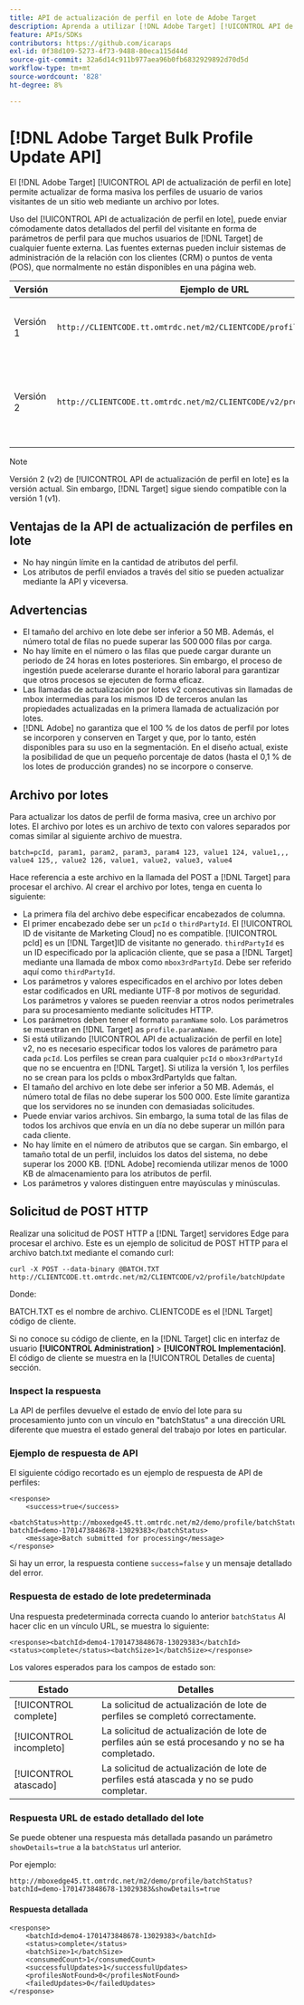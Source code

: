 ```yaml
---
title: API de actualización de perfil en lote de Adobe Target
description: Aprenda a utilizar [!DNL Adobe Target] [!UICONTROL API de actualización de perfil en lote] para enviar datos de perfil de varios visitantes a [!DNL Target] para su uso en segmentación.
feature: APIs/SDKs
contributors: https://github.com/icaraps
exl-id: 0f38d109-5273-4f73-9488-80eca115d44d
source-git-commit: 32a6d14c911b977aea96b0fb6832929892d70d5d
workflow-type: tm+mt
source-wordcount: '828'
ht-degree: 8%

---
```


# [!DNL Adobe Target Bulk Profile Update API]

El [!DNL Adobe Target] [!UICONTROL API de actualización de perfil en lote] permite actualizar de forma masiva los perfiles de usuario de varios visitantes de un sitio web mediante un archivo por lotes.

Uso del [!UICONTROL API de actualización de perfil en lote], puede enviar cómodamente datos detallados del perfil del visitante en forma de parámetros de perfil para que muchos usuarios de [!DNL Target] de cualquier fuente externa. Las fuentes externas pueden incluir sistemas de administración de la relación con los clientes (CRM) o puntos de venta (POS), que normalmente no están disponibles en una página web.

| Versión  | Ejemplo de URL | Funciones |
| --- | --- | --- |
| Versión 1 | `http://CLIENTCODE.tt.omtrdc.net/m2/CLIENTCODE/profile/batchUpdate` | Solo es compatible con la actualización de perfiles en lote. |
| Versión 2 | `http://CLIENTCODE.tt.omtrdc.net/m2/CLIENTCODE/v2/profile/batchUpdate` | <ul><li>Crear perfil si no se encuentra.</li><li>Actualización del estado por fila.</li></ul> |

>[!NOTE]
>
>Versión 2 (v2) de [!UICONTROL API de actualización de perfil en lote] es la versión actual. Sin embargo, [!DNL Target] sigue siendo compatible con la versión 1 (v1).

## Ventajas de la API de actualización de perfiles en lote

* No hay ningún límite en la cantidad de atributos del perfil.
* Los atributos de perfil enviados a través del sitio se pueden actualizar mediante la API y viceversa.

## Advertencias

* El tamaño del archivo en lote debe ser inferior a 50 MB. Además, el número total de filas no puede superar las 500 000 filas por carga.
* No hay límite en el número o las filas que puede cargar durante un periodo de 24 horas en lotes posteriores. Sin embargo, el proceso de ingestión puede acelerarse durante el horario laboral para garantizar que otros procesos se ejecuten de forma eficaz.
* Las llamadas de actualización por lotes v2 consecutivas sin llamadas de mbox intermedias para los mismos ID de terceros anulan las propiedades actualizadas en la primera llamada de actualización por lotes.
* [!DNL Adobe] no garantiza que el 100 % de los datos de perfil por lotes se incorporen y conserven en Target y que, por lo tanto, estén disponibles para su uso en la segmentación. En el diseño actual, existe la posibilidad de que un pequeño porcentaje de datos (hasta el 0,1 % de los lotes de producción grandes) no se incorpore o conserve.

## Archivo por lotes

Para actualizar los datos de perfil de forma masiva, cree un archivo por lotes. El archivo por lotes es un archivo de texto con valores separados por comas similar al siguiente archivo de muestra.

``````
batch=pcId, param1, param2, param3, param4 123, value1 124, value1,,, value4 125,, value2 126, value1, value2, value3, value4
``````

Hace referencia a este archivo en la llamada del POST a [!DNL Target] para procesar el archivo. Al crear el archivo por lotes, tenga en cuenta lo siguiente:

* La primera fila del archivo debe especificar encabezados de columna.
* El primer encabezado debe ser un `pcId` o `thirdPartyId`. El [!UICONTROL ID de visitante de Marketing Cloud] no es compatible. [!UICONTROL pcId] es un [!DNL Target]ID de visitante no generado. `thirdPartyId` es un ID especificado por la aplicación cliente, que se pasa a [!DNL Target] mediante una llamada de mbox como `mbox3rdPartyId`. Debe ser referido aquí como `thirdPartyId`.
* Los parámetros y valores especificados en el archivo por lotes deben estar codificados en URL mediante UTF-8 por motivos de seguridad. Los parámetros y valores se pueden reenviar a otros nodos perimetrales para su procesamiento mediante solicitudes HTTP.
* Los parámetros deben tener el formato `paramName` solo. Los parámetros se muestran en [!DNL Target] as `profile.paramName`.
* Si está utilizando [!UICONTROL API de actualización de perfil en lote] v2, no es necesario especificar todos los valores de parámetro para cada `pcId`. Los perfiles se crean para cualquier `pcId` o `mbox3rdPartyId` que no se encuentra en [!DNL Target]. Si utiliza la versión 1, los perfiles no se crean para los pcIds o mbox3rdPartyIds que faltan.
* El tamaño del archivo en lote debe ser inferior a 50 MB. Además, el número total de filas no debe superar los 500 000. Este límite garantiza que los servidores no se inunden con demasiadas solicitudes.
* Puede enviar varios archivos. Sin embargo, la suma total de las filas de todos los archivos que envía en un día no debe superar un millón para cada cliente.
* No hay límite en el número de atributos que se cargan. Sin embargo, el tamaño total de un perfil, incluidos los datos del sistema, no debe superar los 2000 KB. [!DNL Adobe] recomienda utilizar menos de 1000 KB de almacenamiento para los atributos de perfil.
* Los parámetros y valores distinguen entre mayúsculas y minúsculas.

## Solicitud de POST HTTP

Realizar una solicitud de POST HTTP a [!DNL Target] servidores Edge para procesar el archivo. Este es un ejemplo de solicitud de POST HTTP para el archivo batch.txt mediante el comando curl:

``````
curl -X POST --data-binary @BATCH.TXT http://CLIENTCODE.tt.omtrdc.net/m2/CLIENTCODE/v2/profile/batchUpdate
``````

Donde:

BATCH.TXT es el nombre de archivo. CLIENTCODE es el [!DNL Target] código de cliente.

Si no conoce su código de cliente, en la [!DNL Target] clic en interfaz de usuario **[!UICONTROL Administration]** > **[!UICONTROL Implementación]**. El código de cliente se muestra en la [!UICONTROL Detalles de cuenta] sección.

### Inspect la respuesta

La API de perfiles devuelve el estado de envío del lote para su procesamiento junto con un vínculo en &quot;batchStatus&quot; a una dirección URL diferente que muestra el estado general del trabajo por lotes en particular.

### Ejemplo de respuesta de API

El siguiente código recortado es un ejemplo de respuesta de API de perfiles:

```
<response>
    <success>true</success>
    <batchStatus>http://mboxedge45.tt.omtrdc.net/m2/demo/profile/batchStatus?batchId=demo-1701473848678-13029383</batchStatus>
    <message>Batch submitted for processing</message>
</response>
```

Si hay un error, la respuesta contiene `success=false` y un mensaje detallado del error.

### Respuesta de estado de lote predeterminada

Una respuesta predeterminada correcta cuando lo anterior `batchStatus` Al hacer clic en un vínculo URL, se muestra lo siguiente:

```
<response><batchId>demo4-1701473848678-13029383</batchId><status>complete</status><batchSize>1</batchSize></response>
```

Los valores esperados para los campos de estado son:

| Estado | Detalles |
| --- | --- |
| [!UICONTROL complete] | La solicitud de actualización de lote de perfiles se completó correctamente. |
| [!UICONTROL incompleto] | La solicitud de actualización de lote de perfiles aún se está procesando y no se ha completado. |
| [!UICONTROL atascado] | La solicitud de actualización de lote de perfiles está atascada y no se pudo completar. |

### Respuesta URL de estado detallado del lote

Se puede obtener una respuesta más detallada pasando un parámetro `showDetails=true` a la `batchStatus` url anterior.

Por ejemplo:

```
http://mboxedge45.tt.omtrdc.net/m2/demo/profile/batchStatus?batchId=demo-1701473848678-13029383&showDetails=true
```

#### Respuesta detallada

```
<response>
    <batchId>demo4-1701473848678-13029383</batchId>
    <status>complete</status>
    <batchSize>1</batchSize>
    <consumedCount>1</consumedCount>
    <successfulUpdates>1</successfulUpdates>
    <profilesNotFound>0</profilesNotFound>
    <failedUpdates>0</failedUpdates>
</response>
```
